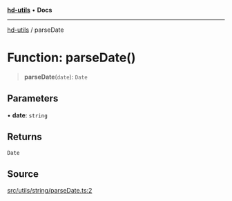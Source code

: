 [**hd-utils**](../README.md) • **Docs**

***

[hd-utils](../globals.md) / parseDate

# Function: parseDate()

> **parseDate**(`date`): `Date`

## Parameters

• **date**: `string`

## Returns

`Date`

## Source

[src/utils/string/parseDate.ts:2](https://github.com/AhmadHddad/h-utils/blob/8e9e542f98b1a43a336ce585dc8666b21b0e894d/src/utils/string/parseDate.ts#L2)
